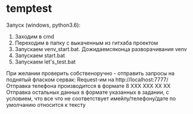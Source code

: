 # temptest

Запуск (windows, python3.6):
1. Заходим в cmd
2. Переходим в папку с выкаченным из гитхаба проектом
3. Запускаем venv_start.bat. Дожидаемсяконца разворачивания venv
4. Запускаем start.bat
5. Запускаем let's_test.bat

 При желании проверить собственоручно - отправить запросы на поднятый фласком сервак:
 Request-им на http://localhost:7777/
 Отправка телефона производитсся в формате 8 ХХХ ХХХ ХХ ХХ
 Отправка остальных данных в формате указанных в задании, с условием, что все что не
 соответствует имейлу/телефону/дате по умолчанию относится к тексту


